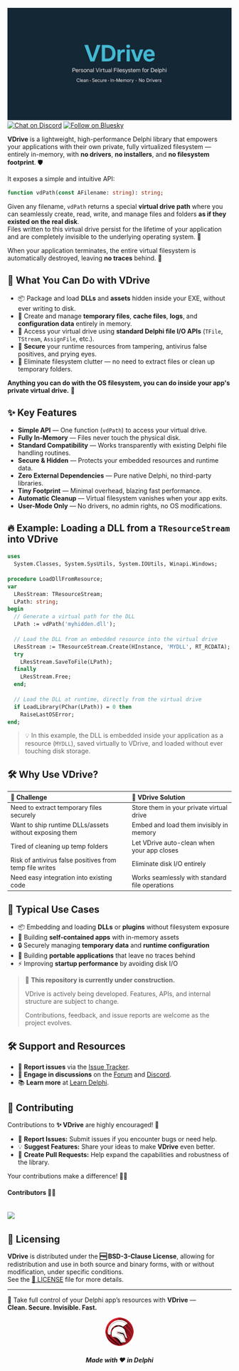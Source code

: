 ![VDrive](media/vdrive.jpg)  
[![Chat on Discord](https://img.shields.io/discord/754884471324672040?style=for-the-badge)](https://discord.gg/tPWjMwK)
[![Follow on Bluesky](https://img.shields.io/badge/Bluesky-tinyBigGAMES-blue?style=for-the-badge&logo=bluesky)](https://bsky.app/profile/tinybiggames.com)    

**VDrive** is a lightweight, high-performance Delphi library that empowers your applications with their own private, fully virtualized filesystem — entirely in-memory, with **no drivers**, **no installers**, and **no filesystem footprint**. 🛡️

It exposes a simple and intuitive API:

```pascal
function vdPath(const AFilename: string): string;
```

Given any filename, `vdPath` returns a special **virtual drive path** where you can seamlessly create, read, write, and manage files and folders **as if they existed on the real disk**.  
Files written to this virtual drive persist for the lifetime of your application and are completely invisible to the underlying operating system. 🧩

When your application terminates, the entire virtual filesystem is automatically destroyed, leaving **no traces** behind. 🧹

## 🎯 What You Can Do with VDrive

- 📦 Package and load **DLLs** and **assets** hidden inside your EXE, without ever writing to disk.
- 📄 Create and manage **temporary files**, **cache files**, **logs**, and **configuration data** entirely in memory.
- 🔧 Access your virtual drive using **standard Delphi file I/O APIs** (`TFile`, `TStream`, `AssignFile`, etc.).
- 🔐 **Secure** your runtime resources from tampering, antivirus false positives, and prying eyes.
- 🧹 Eliminate filesystem clutter — no need to extract files or clean up temporary folders.

**Anything you can do with the OS filesystem, you can do inside your app's private virtual drive.** 🚀

## ✨ Key Features

- **Simple API** — One function (`vdPath`) to access your virtual drive.
- **Fully In-Memory** — Files never touch the physical disk.
- **Standard Compatibility** — Works transparently with existing Delphi file handling routines.
- **Secure & Hidden** — Protects your embedded resources and runtime data.
- **Zero External Dependencies** — Pure native Delphi, no third-party libraries.
- **Tiny Footprint** — Minimal overhead, blazing fast performance.
- **Automatic Cleanup** — Virtual filesystem vanishes when your app exits.
- **User-Mode Only** — No drivers, no admin rights, no OS modifications.

## 🔥 Example: Loading a DLL from a `TResourceStream` into VDrive

```pascal
uses
  System.Classes, System.SysUtils, System.IOUtils, Winapi.Windows;

procedure LoadDllFromResource;
var
  LResStream: TResourceStream;
  LPath: string;
begin
  // Generate a virtual path for the DLL
  LPath := vdPath('myhidden.dll');

  // Load the DLL from an embedded resource into the virtual drive
  LResStream := TResourceStream.Create(HInstance, 'MYDLL', RT_RCDATA);
  try
    LResStream.SaveToFile(LPath);
  finally
    LResStream.Free;
  end;

  // Load the DLL at runtime, directly from the virtual drive
  if LoadLibrary(PChar(LPath)) = 0 then
    RaiseLastOSError;
end;
```

> 💡 In this example, the DLL is embedded inside your application as a resource (`MYDLL`), saved virtually to VDrive, and loaded without ever touching disk storage.

## 🛠️ Why Use VDrive?

| 🧩 Challenge | 🚀 VDrive Solution |
|:---|:---|
| Need to extract temporary files securely | Store them in your private virtual drive |
| Want to ship runtime DLLs/assets without exposing them | Embed and load them invisibly in memory |
| Tired of cleaning up temp folders | Let VDrive auto-clean when your app closes |
| Risk of antivirus false positives from temp file writes | Eliminate disk I/O entirely |
| Need easy integration into existing code | Works seamlessly with standard file operations |

## 💼 Typical Use Cases

- 📦 Embedding and loading **DLLs** or **plugins** without filesystem exposure
- 🚀 Building **self-contained apps** with in-memory assets
- 🔒 Securely managing **temporary data** and **runtime configuration**
- 🧳 Building **portable applications** that leave no traces behind
- ⚡ Improving **startup performance** by avoiding disk I/O


> 🚧️ **This repository is currently under construction.**
>  
> VDrive is actively being developed. Features, APIs, and internal structure are subject to change.  
>  
> Contributions, feedback, and issue reports are welcome as the project evolves.


## 🛠️ Support and Resources

- 🐞 **Report issues** via the [Issue Tracker](https://github.com/tinyBigGAMES/VDrive/issues).
- 💬 **Engage in discussions** on the [Forum](https://github.com/tinyBigGAMES/VDrive/discussions) and [Discord](https://discord.gg/tPWjMwK).
- 📚 **Learn more** at [Learn Delphi](https://learndelphi.org).

## 🤝 Contributing  

Contributions to **✨ VDrive** are highly encouraged! 🌟  
- 🐛 **Report Issues:** Submit issues if you encounter bugs or need help.  
- 💡 **Suggest Features:** Share your ideas to make **VDrive** even better.  
- 🔧 **Create Pull Requests:** Help expand the capabilities and robustness of the library.  

Your contributions make a difference! 🙌✨

#### Contributors 👥🤝
<br/>

<a href="https://github.com/tinyBigGAMES/VDrive/graphs/contributors">
  <img src="https://contrib.rocks/image?repo=tinyBigGAMES/VDrive&max=250&columns=20&anon=1" />
</a>

## 📜 Licensing

**VDrive** is distributed under the **🆓 BSD-3-Clause License**, allowing for redistribution and use in both source and binary forms, with or without modification, under specific conditions.  
See the [📜 LICENSE](https://github.com/tinyBigGAMES/VDrive?tab=BSD-3-Clause-1-ov-file#BSD-3-Clause-1-ov-file) file for more details.

---

🚀 Take full control of your Delphi app’s resources with **VDrive** —  
**Clean. Secure. Invisible. Fast.**

<p align="center">
<img src="media/delphi.png" alt="Delphi">
</p>
<h5 align="center">
  
Made with ❤️ in Delphi  

